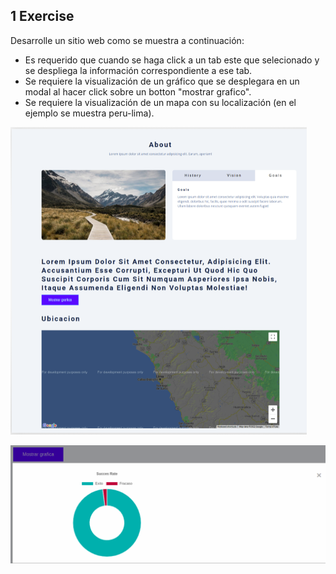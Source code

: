 ## 1 Exercise

Desarrolle un sitio web como se muestra a continuación:

- Es requerido que cuando se haga click a un tab este que selecionado y se despliega la información correspondiente a ese tab.
- Se requiere la visualización de un gráfico que se desplegara en un modal al hacer click sobre un botton "mostrar grafico".
- Se requiere la visualización de un mapa con su localización (en el ejemplo se muestra peru-lima).

![](2022-01-06-13-22-48.png)

![](2022-01-06-13-24-13.png)
